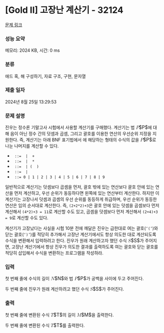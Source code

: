 # [Gold II] 고장난 계산기 - 32124 

[문제 링크](https://www.acmicpc.net/problem/32124) 

### 성능 요약

메모리: 2024 KB, 시간: 0 ms

### 분류

애드 혹, 해 구성하기, 자료 구조, 구현, 문자열

### 제출 일자

2024년 8월 25일 13:29:53

### 문제 설명

<p>진우는 정수론 기말고사 시험에서 사용할 계산기를 구매했다. 계산기는 법 <mjx-container class="MathJax" jax="CHTML" style="font-size: 108.8%; position: relative;"><mjx-math class="MJX-TEX" aria-hidden="true"><mjx-mi class="mjx-i"><mjx-c class="mjx-c1D443 TEX-I"></mjx-c></mjx-mi></mjx-math><mjx-assistive-mml unselectable="on" display="inline"><math xmlns="http://www.w3.org/1998/Math/MathML"><mi>P</mi></math></mjx-assistive-mml><span aria-hidden="true" class="no-mathjax mjx-copytext">$P$</span></mjx-container>에 대해 음이 아닌 정수 간의 덧셈과 곱셈, 그리고 괄호를 이용한 연산의 우선순위 지정을 지원한다. 즉, 계산기는 아래 BNF 표기법에서 <code><expr></code>에 해당하는 형태의 수식의 값을 <mjx-container class="MathJax" jax="CHTML" style="font-size: 108.8%; position: relative;"><mjx-math class="MJX-TEX" aria-hidden="true"><mjx-mi class="mjx-i"><mjx-c class="mjx-c1D443 TEX-I"></mjx-c></mjx-mi></mjx-math><mjx-assistive-mml unselectable="on" display="inline"><math xmlns="http://www.w3.org/1998/Math/MathML"><mi>P</mi></math></mjx-assistive-mml><span aria-hidden="true" class="no-mathjax mjx-copytext">$P$</span></mjx-container>로 나눈 나머지를 계산할 수 있다.</p>

<ul>
	<li><code><expr> ::= <term> | <expr> + <term></code></li>
	<li><code><term> ::= <factor> | <term> * <factor></code></li>
	<li><code><factor> ::= <number> | ( <expr> )</code></li>
	<li><code><number> ::= <digit> | <number> <digit></code></li>
	<li><code><digit> ::= 0 | 1 | 2 | 3 | 4 | 5 | 6 | 7 | 8 | 9</code></li>
</ul>

<p>일반적으로 계산기는 덧셈보다 곱셈을 먼저, 괄호 밖에 있는 연산보다 괄호 안에 있는 연산을 먼저 계산하고, 우선 순위가 동등하다면 왼쪽에 있는 연산부터 계산한다. 하지만 이 계산기는 고장나서 덧셈과 곱셈의 우선 순위를 동등하게 취급하며, 우선 순위가 동등한 연산은 임의 순서대로 계산한다. 즉, <code>(2+2*2)+3</code>은 괄호 안에 있는 덧셈을 곱셈보다 먼저 계산해서 <code>(4*2)+3 = 11</code>로 계산할 수도 있고, 곱셈을 덧셈보다 먼저 계산해서 <code>(2+4)+3 = 9</code>로 계산할 수도 있다.</p>

<p>계산기가 고장났다는 사실을 시험 10분 전에 깨달은 진우는 급한대로 여는 괄호(<code>‘(’</code>)와 닫는 괄호(<code>‘)’</code>)를 적당히 추가해서 고장난 계산기에서도 항상 의도한 대로 계산되도록 수식을 변환해서 입력하려고 한다. 진우가 원래 계산하고자 했던 수식 <mjx-container class="MathJax" jax="CHTML" style="font-size: 108.8%; position: relative;"><mjx-math class="MJX-TEX" aria-hidden="true"><mjx-mi class="mjx-i"><mjx-c class="mjx-c1D446 TEX-I"></mjx-c></mjx-mi></mjx-math><mjx-assistive-mml unselectable="on" display="inline"><math xmlns="http://www.w3.org/1998/Math/MathML"><mi>S</mi></math></mjx-assistive-mml><span aria-hidden="true" class="no-mathjax mjx-copytext">$S$</span></mjx-container>가 주어지면, 고장난 계산기에서 항상 진우가 의도한 결과를 출력하도록 여는 괄호와 닫는 괄호를 적당히 삽입해서 수식을 변환하는 프로그램을 작성하라.</p>

### 입력 

 <p>첫 번째 줄에 수식의 길이 <mjx-container class="MathJax" jax="CHTML" style="font-size: 108.8%; position: relative;"><mjx-math class="MJX-TEX" aria-hidden="true"><mjx-mi class="mjx-i"><mjx-c class="mjx-c1D441 TEX-I"></mjx-c></mjx-mi></mjx-math><mjx-assistive-mml unselectable="on" display="inline"><math xmlns="http://www.w3.org/1998/Math/MathML"><mi>N</mi></math></mjx-assistive-mml><span aria-hidden="true" class="no-mathjax mjx-copytext">$N$</span></mjx-container>와 법 <mjx-container class="MathJax" jax="CHTML" style="font-size: 108.8%; position: relative;"><mjx-math class="MJX-TEX" aria-hidden="true"><mjx-mi class="mjx-i"><mjx-c class="mjx-c1D443 TEX-I"></mjx-c></mjx-mi></mjx-math><mjx-assistive-mml unselectable="on" display="inline"><math xmlns="http://www.w3.org/1998/Math/MathML"><mi>P</mi></math></mjx-assistive-mml><span aria-hidden="true" class="no-mathjax mjx-copytext">$P$</span></mjx-container>가 공백을 사이에 두고 주어진다.</p>

<p>두 번째 줄에 진우가 원래 계산하려고 했던 수식 <mjx-container class="MathJax" jax="CHTML" style="font-size: 108.8%; position: relative;"><mjx-math class="MJX-TEX" aria-hidden="true"><mjx-mi class="mjx-i"><mjx-c class="mjx-c1D446 TEX-I"></mjx-c></mjx-mi></mjx-math><mjx-assistive-mml unselectable="on" display="inline"><math xmlns="http://www.w3.org/1998/Math/MathML"><mi>S</mi></math></mjx-assistive-mml><span aria-hidden="true" class="no-mathjax mjx-copytext">$S$</span></mjx-container>가 주어진다.</p>

### 출력 

 <p>첫 번째 줄에 변환된 수식 <mjx-container class="MathJax" jax="CHTML" style="font-size: 108.8%; position: relative;"><mjx-math class="MJX-TEX" aria-hidden="true"><mjx-mi class="mjx-i"><mjx-c class="mjx-c1D447 TEX-I"></mjx-c></mjx-mi></mjx-math><mjx-assistive-mml unselectable="on" display="inline"><math xmlns="http://www.w3.org/1998/Math/MathML"><mi>T</mi></math></mjx-assistive-mml><span aria-hidden="true" class="no-mathjax mjx-copytext">$T$</span></mjx-container>의 길이 <mjx-container class="MathJax" jax="CHTML" style="font-size: 108.8%; position: relative;"><mjx-math class="MJX-TEX" aria-hidden="true"><mjx-mi class="mjx-i"><mjx-c class="mjx-c1D440 TEX-I"></mjx-c></mjx-mi></mjx-math><mjx-assistive-mml unselectable="on" display="inline"><math xmlns="http://www.w3.org/1998/Math/MathML"><mi>M</mi></math></mjx-assistive-mml><span aria-hidden="true" class="no-mathjax mjx-copytext">$M$</span></mjx-container>을 출력한다.</p>

<p>두 번째 줄에 변환된 수식 <mjx-container class="MathJax" jax="CHTML" style="font-size: 108.8%; position: relative;"><mjx-math class="MJX-TEX" aria-hidden="true"><mjx-mi class="mjx-i"><mjx-c class="mjx-c1D447 TEX-I"></mjx-c></mjx-mi></mjx-math><mjx-assistive-mml unselectable="on" display="inline"><math xmlns="http://www.w3.org/1998/Math/MathML"><mi>T</mi></math></mjx-assistive-mml><span aria-hidden="true" class="no-mathjax mjx-copytext">$T$</span></mjx-container>를 출력한다.</p>

